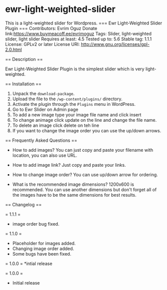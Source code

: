 # ewr-light-weighted-slider
This is a light-weighted slider for Wordpress. 
=== Ewr Light-Weighted Slider Plugin ===
Contributors: Evrim Oguz
Donate link:https://www.buymeacoff.ee/evrimoguz
Tags: Slider, light-weighted slider, light slider
Requires at least: 4.5
Tested up to: 5.6
Stable tag: 1.1.1
License: GPLv2 or later
License URI: http://www.gnu.org/licenses/gpl-2.0.html
 
 
== Description ==
 
Ewr Light-Weighted Slider Plugin is the simplest slider which is very light-weighted. 

== Installation ==
1. Unpack the `download-package`.
2. Upload the file to the `/wp-content/plugins/` directory.
3. Activate the plugin through the `Plugins` menu in WordPress.
4. Go to Ewr Slider on Admin page
5. To add a new image type your image file name and click insert
6. To change animage click update on the line and change the file name.
7. To delete an image click delete on teh line
8. If you want to change the image order you can use the up/down arrows. 
 
== Frequently Asked Questions ==
 
* How to add images?
You can just copy and paste your filename with location, you can also use URL.

* How to add image link?
Just copy and paste your links.

* How to change image order?
You can use up/down arrow for ordering.

* What is the recommended image dimensions?
1200x600 is recommended. You can use another dimensions but don't forget all of the images have to be the same dimensions for best results. 

 
== Changelog ==

= 1.1.1 =
* image order bug fixed.
 
= 1.1.0 =
* Placeholder for images added.
* Changing image order added. 
* Some bugs have been fixed.

= 1.0.0 =
*intial release
 
= 1.0.0 =
* Initial release
